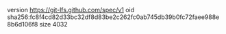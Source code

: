 version https://git-lfs.github.com/spec/v1
oid sha256:fc8f4cd82d33bc32df8d83be2c262fc0ab745db39b0fc72faee988e8b6d106f8
size 4032

